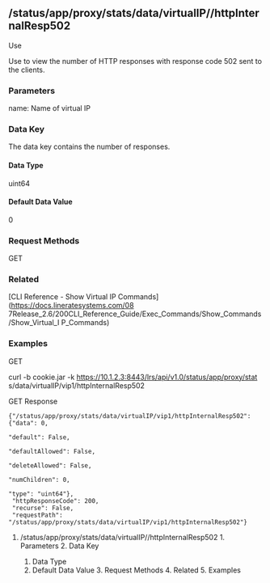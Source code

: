 ## /status/app/proxy/stats/data/virtualIP/<name>/httpInternalResp502

Use

Use to view the number of HTTP responses with response code 502 sent to the
clients.

### Parameters

name: Name of virtual IP

### Data Key

The data key contains the number of responses.

#### Data Type

uint64

#### Default Data Value

0

### Request Methods

GET

### Related

[CLI Reference - Show Virtual IP Commands](https://docs.lineratesystems.com/08
7Release_2.6/200CLI_Reference_Guide/Exec_Commands/Show_Commands/Show_Virtual_I
P_Commands)

### Examples

GET

curl -b cookie.jar -k https://10.1.2.3:8443/lrs/api/v1.0/status/app/proxy/stat
s/data/virtualIP/vip1/httpInternalResp502

GET Response

    
    {"/status/app/proxy/stats/data/virtualIP/vip1/httpInternalResp502": {"data": 0,
                                                                            "default": False,
                                                                            "defaultAllowed": False,
                                                                            "deleteAllowed": False,
                                                                            "numChildren": 0,
                                                                            "type": "uint64"},
     "httpResponseCode": 200,
     "recurse": False,
     "requestPath": "/status/app/proxy/stats/data/virtualIP/vip1/httpInternalResp502"}
    

  1. /status/app/proxy/stats/data/virtualIP/<name>/httpInternalResp502
    1. Parameters
    2. Data Key
      1. Data Type
      2. Default Data Value
    3. Request Methods
    4. Related
    5. Examples

